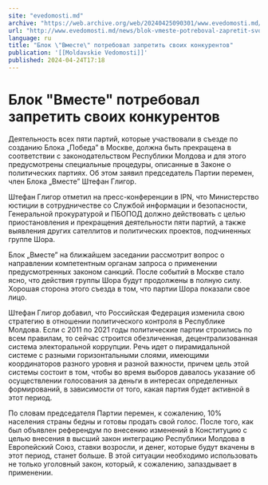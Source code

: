 ```yaml
---
site: "evedomosti.md"
archive: "https://web.archive.org/web/20240425090301/www.evedomosti.md/news/blok-vmeste-potreboval-zapretit-svoih-konkurentov"
url: "http://www.evedomosti.md/news/blok-vmeste-potreboval-zapretit-svoih-konkurentov"
language: ru
title: "Блок \"Вместе\" потребовал запретить своих конкурентов"
publication: '[[Moldavskie Vedomosti]]'
published: 2024-04-24T17:18
---
```


# Блок "Вместе" потребовал запретить своих конкурентов

Деятельность всех пяти партий, которые участвовали в съезде по созданию Блока „Победа” в Москве, должна быть прекращена в соответствии с законодательством Республики Молдова и для этого предусмотрены специальные процедуры, описанные в Законе о политических партиях. Об этом заявил председатель Партии перемен, член Блока „Вместе” Штефан Глигор.

Штефан Глигор отметил на пресс-конференции в IPN, что Министерство юстиции в сотрудничестве со Службой информации и безопасности, Генеральной прокуратурой и ПБОПОД должно действовать с целью приостановления и прекращения деятельности пяти партий, а также выявления других сателлитов и политических проектов, подчиненных группе Шора.

Блок „Вместе” на ближайшем заседании рассмотрит вопрос о направлении компетентным органам запроса о применении предусмотренных законом санкций. После событий в Москве стало ясно, что действия группы Шора будут продолжены в полную силу. Хорошая сторона этого съезда в том, что партии Шора показали свое лицо.

Штефан Глигор добавил, что Российская Федерация изменила свою стратегию в отношении политического контроля в Республике Молдова. Если с 2011 по 2021 годы политические партии строились по всем правилам, то сейчас строится обезличенная, децентрализованная система электоральной коррупции. Речь идет о пирамидальной системе с разными горизонтальными слоями, имеющими координаторов разного уровня и разной важности, причем цель этой системы состоит в том, чтобы во время выборов давалось указание об осуществлении голосования за деньги в интересах определенных формирований, в зависимости от того, какая партия будет активной в этот период.

По словам председателя Партии перемен, к сожалению, 10% населения страны бедны и готовы продать свой голос. После того, как был объявлен референдум по внесению изменений в Конституцию с целью внесения в высший закон интеграцию Республики Молдова в Европейский Союз, ставки возросли, и денег, которые будут вкачены в этот период, станет больше. В этой ситуации необходимо использовать не только уголовный закон, который, к сожалению, запаздывает в применении.
